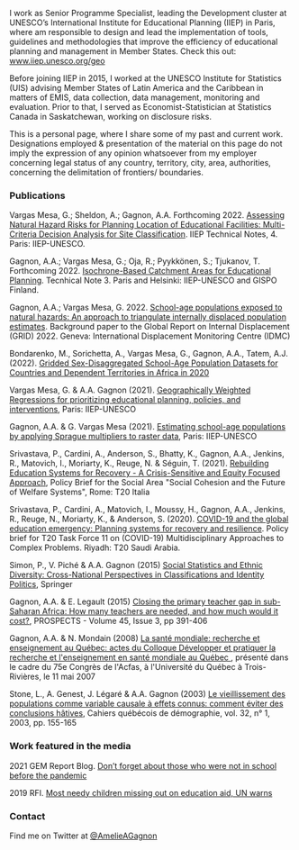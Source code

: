 


I work as Senior Programme Specialist, leading the Development cluster at UNESCO’s International Institute for Educational Planning (IIEP) in Paris, where am responsible to design and lead the implementation of tools, guidelines and methodologies that improve the efficiency of educational planning and management in Member States. Check this out: <a href="www.iiep.unesco.org/geo">www.iiep.unesco.org/geo</a>

Before joining IIEP in 2015, I worked at the UNESCO Institute for Statistics (UIS) advising Member States of Latin America and the Caribbean in matters of EMIS, data collection, data management, monitoring and evaluation. Prior to that, I served as Economist-Statistician at Statistics Canada in Saskatchewan, working on disclosure risks.

This is a personal page, where I share some of my past and current work. 
Designations employed & presentation of the material on this page do not imply the expression of any opinion whatsoever 
from my employer concerning legal status of any country, territory, city, area, authorities, concerning the delimitation of 
frontiers/ boundaries.

### Publications
Vargas Mesa, G.; Sheldon, A.; Gagnon, A.A. Forthcoming 2022. <a href="https://github.com/iiepdev/mcda-site-classification-educational-facilities"> Assessing Natural Hazard Risks for Planning Location of Educational Facilities: Multi-Criteria Decision Analysis for Site Classification</a>. IIEP Technical Notes, 4. Paris: IIEP-UNESCO. 

Gagnon, A.A.; Vargas Mesa, G.; Oja, R.; Pyykkönen, S.; Tjukanov, T. Forthcoming 2022. <a href="https://github.com/iiepdev/school-catchment-plugin"> Isochrone-Based Catchment Areas for Educational Planning</a>. Tecnhical Note 3. Paris and Helsinki: IIEP-UNESCO and GISPO Finland.

Gagnon, A.A.; Vargas Mesa, G. 2022. <a href="https://www.internal-displacement.org/"> School-age populations exposed to natural hazards: An approach to triangulate internally displaced population estimates</a>. Background paper to the Global Report on Internal Displacement (GRID) 2022. Geneva: International Displacement Monitoring Centre (IDMC)

Bondarenko, M., Sorichetta, A., Vargas Mesa, G., Gagnon, A.A., Tatem, A.J. (2022). <a href="https://www.worldpop.org/geodata/listing?id=94"> Gridded Sex-Disaggregated School-Age Population Datasets for Countries and Dependent Territories in Africa in 2020</a>

Vargas Mesa, G. & A.A. Gagnon (2021). <a href="https://unesdoc.unesco.org/ark:/48223/pf0000380202.locale=en"> Geographically Weighted Regressions for prioritizing educational planning, policies, and interventions</a>, Paris: IIEP-UNESCO

Gagnon, A.A. & G. Vargas Mesa (2021). <a href="https://unesdoc.unesco.org/ark:/48223/pf0000379198.locale=en"> Estimating school-age populations by applying Sprague multipliers to raster data</a>, Paris: IIEP-UNESCO

Srivastava, P., Cardini, A., Anderson, S., Bhatty, K., Gagnon, A.A., Jenkins, R., Matovich, I., Moriarty, K., Reuge, N. & Séguin, T. (2021). <a href= "https://www.g20-insights.org/policy_briefs/rebuilding-education-systems-for-recovery-a-crisis-sensitive-and-equity-focused-approach/">Rebuilding Education Systems for Recovery - A Crisis-Sensitive and Equity Focused Approach</a>, Policy Brief for the Social Area "Social Cohesion and the Future of Welfare Systems", Rome: T20 Italia

Srivastava, P., Cardini, A., Matovich, I., Moussy, H., Gagnon, A.A., Jenkins, R., Reuge, N., Moriarty, K., & Anderson, S. (2020). <a href= "https://www.g20-insights.org/wp-content/uploads/2020/11/T20_TF11_PB6.pdf">COVID-19 and the global education emergency: Planning systems for recovery and resilience</a>. Policy brief for T20 Task Force 11 on (COVID-19) Multidisciplinary Approaches to Complex Problems. Riyadh: T20 Saudi Arabia. 

Simon, P., V. Piché & A.A. Gagnon (2015) <a href= "http://bit.ly/SSED-2015" > Social Statistics and Ethnic Diversity: Cross-National Perspectives in Classifications and Identity Politics</a>, Springer 

Gagnon, A.A. & E. Legault (2015) <a href= "https://www.researchgate.net/profile/Amelie-A-Gagnon" > Closing the primary teacher gap in sub-Saharan Africa: How many teachers are needed, and how much would it cost?</a>, PROSPECTS - Volume 45, Issue 3, pp 391-406 

Gagnon, A.A. & N. Mondain (2008) <a href="https://numerique.banq.qc.ca/patrimoine/details/52327/2828042"> La santé mondiale: recherche et enseignement au Québec: actes du Colloque Développer et pratiquer la recherche et l'enseignement en santé mondiale au Québec </a>, présenté dans le cadre du 75e Congrès de l'Acfas, à l'Université du Québec à Trois-Rivières, le 11 mai 2007

Stone, L., A. Genest, J. Légaré & A.A. Gagnon (2003) <a href= "https://www.erudit.org/fr/revues/cqd/2003-v32-n1-cqd594/007415ar.pdf" >Le vieillissement des populations comme variable causale à effets connus: comment éviter des conclusions hâtives</a>, Cahiers québécois de démographie, vol. 32, n° 1, 2003, pp. 155-165 

### Work featured in the media

2021 GEM Report Blog. <a href="https://gemreportunesco.wordpress.com/2021/04/02/dont-forget-about-those-who-were-not-in-school-before-the-pandemic/"> Don’t forget about those who were not in school before the pandemic</a>

2019 RFI. 
<a href="https://www.rfi.fr/en/europe/20190619-most-needy-children-missing-out-education-aid-warns-un">Most needy children missing out on education aid, UN warns</a>

### Contact

Find me on Twitter at <a href="https://twitter.com/AmelieAGagnon">@AmelieAGagnon</a>
